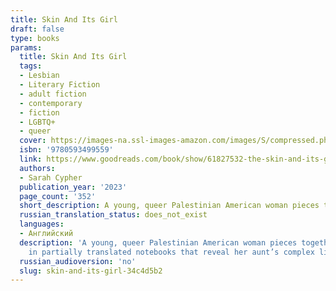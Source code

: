 ```yaml
---
title: Skin And Its Girl
draft: false
type: books
params:
  title: Skin And Its Girl
  tags:
  - Lesbian
  - Literary Fiction
  - adult fiction
  - contemporary
  - fiction
  - LGBTQ+
  - queer
  cover: https://images-na.ssl-images-amazon.com/images/S/compressed.photo.goodreads.com/books/1659400213i/61827532.jpg
  isbn: '9780593499559'
  link: https://www.goodreads.com/book/show/61827532-the-skin-and-its-girl
  authors:
  - Sarah Cypher
  publication_year: '2023'
  page_count: '352'
  short_description: A young, queer Palestinian American woman pieces together her great aunt’s secrets in this sweeping debut, a family saga confronting questions of sexual identity, exile, and lineage.In a Pacific...
  russian_translation_status: does_not_exist
  languages:
  - Английский
  description: 'A young, queer Palestinian American woman pieces together her great aunt’s secrets in this sweeping debut, a family saga confronting questions of sexual identity, exile, and lineage.In a Pacific Northwest hospital far from the Rummani family’s ancestral home in Palestine, the heart of a stillborn baby begins to beat and her skin turns a vibrant, permanent cobalt blue. On the same day, the Rummanis’ centuries-old soap factory in Nablus is destroyed in an air strike. The family matriarch and keeper of all Rummani lore, Aunt Nuha, believes that the blue girl embodies their sacred history, harkening to a time when the Rummanis were among the wealthiest soap-makers and their blue soap was a symbol of a legendary love.Decades later, Betty returns to her Aunt Nuha’s gravestone, faced with a difficult decision: Should she stay in the only country she’s every known or should she follow her heart for the woman she loves, perpetuating her family’s cycle of exile? Betty finds her answer
    in partially translated notebooks that reveal her aunt’s complex life and struggle with her own sexuality, which Nuha hid to help the family emigrate to the U.S. But as Betty soon discovers, her aunt hid much more than that.The Skin and Its Girlis a searing, poetic tale about desire and identity and a provocative exploration of how we let stories divide, unite, and define us—and even wield the power to restore a broken family. Sarah Cypher is that rare debut novelist who writes with the mastery and flair of a seasoned storyteller.'
  russian_audioversion: 'no'
  slug: skin-and-its-girl-34c4d5b2
---
```

